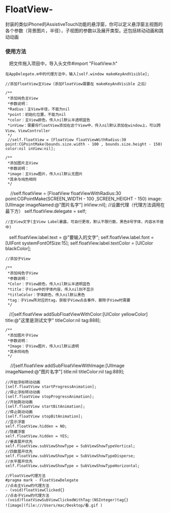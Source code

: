# FloatView-
封装的类似iPhone的AssistiveTouch功能的悬浮窗，你可以定义悬浮窗主视图的各个参数（背景图片，半径），子视图的参数以及展开类型。还包括转动动画和跳动动画
### 使用方法<br />

    把文件拖入项目中，导入头文件#import "FloatView.h"
    
    在AppDelegate.m中的代理方法中，输入[self.window makeKeyAndVisible];
    
    //添加floatView主View（添加FloatView需要在 makeKeyAndVisible 之后）
    
    /**
     *添加纯色主View
     *参数说明：
     *Radius：主View半径，不能为nil
     *point：初始化位置，不能为nil
     *color：主View颜色，传入nil默认半透明蓝色
     *inView：需要将floatView添加在这个View中，传入nil默认添加在window上，可以跨View、ViewController
     */
     //self.floatView = [FloatView floatViewWithRadius:30 point:CGPointMake(bounds.size.width - 100 , bounds.size.height - 150) color:nil inView:nil];
    
    /**
     *添加图片主View
     *参数说明：
     *image：主View图片，传入nil默认无图片
     *其余与纯色相同
     */
     //self.floatView = [FloatView floatViewWithRadius:30 point:CGPointMake(SCREEN_WIDTH - 100 ,SCREEN_HEIGHT - 150) image:[UIImage imageNamed:@"图片名字"] inView:nil];
    //设置代理（代理方法调用在最下方）
    self.floatView.delegate = self;
    
    //主View文字(主View Label暴露，可自行更改，默认不限行数，黑色8号字体，内容水平居中)
    self.floatView.label.text = @"要输入的文字";
    self.floatView.label.font = [UIFont systemFontOfSize:15];
    self.floatView.label.textColor = [UIColor blackColor];
    
    //添加子View
    
    /**
     *添加纯色子View
     *参数说明：
     *Color：子View颜色，传入nil默认半透明蓝色
     *title：子View中的字体内容，传入nil则不显示
     *titleColor：字体颜色，传入nil默认黑色
     *tag：子View所对应的tag，获取子View点击事件、删除子View时需要
     */
    //[self.floatView addSubFloatViewWithColor:[UIColor yellowColor] title:@"这里是测试文字" titleColor:nil tag:888];
    
    /**
     *添加图片子View
     *参数说明：
     *Image：子View图片，传入nil默认透明
     *其余同纯色
     */
     //[self.floatView addSubFloatViewWithImage:[UIImage imageNamed:@"图片名字"] title:nil titleColor:nil tag:889];
     
    //开始浮标转动动画
    [self.floatView startProgressAnimation];
    //停止浮标转动动画
    [self.floatView stopProgressAnimation];
    //开始跳动动画
    [self.floatView startBitAnimation];
    //停止跳动动画
    [self.floatView stopBitAnimation];
    //显示浮窗
    self.floatView.hidden = NO;
    //隐藏浮窗
    self.floatView.hidden = YES;
    //垂直展开优先
    self.floatView.subViewShowType = SubViewShowTypeVertical;
    //四散展开优先
    self.floatView.subViewShowType = SubViewShowTypeDisperse;
    //水平展开优先
    self.floatView.subViewShowType = SubViewShowTypeHorizontal;
    
    //FloatView代理方法
    #pragma mark - FloatViewDelegate
    //点击主View的代理方法
    - (void)floatViewClicked{}
    //点击子View的代理方法
    -(void)floatViewSubViewClickedWithTag:(NSInteger)tag{}
    ![image](file:///Users/mac/Desktop/看.gif )   
